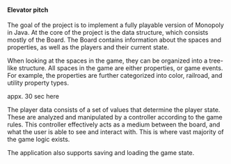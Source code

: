 #### Elevator pitch

The goal of the project is to implement a fully playable version of Monopoly in Java. At the core of the project is the data structure, which consists mostly of the Board. The Board contains information about the spaces and properties, as well as the players and their current state.

When looking at the spaces in the game, they can be organized into a tree-like structure. All spaces in the game are either properties, or game events. For example, the properties are further categorized into color, railroad, and utility property types.

appx. 30 sec here

The player data consists of a set of values that determine the player state. These are analyzed and manipulated by a controller according to the game rules. This controller effectively acts as a medium between the board, and what the user is able to see and interact with. This is where vast majority of the game logic exists.

The application also supports saving and loading the game state.
